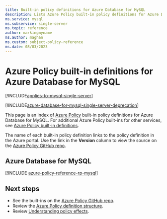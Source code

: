 ```yaml
---
title: Built-in policy definitions for Azure Database for MySQL
description: Lists Azure Policy built-in policy definitions for Azure Database for MySQL. These built-in policy definitions provide common approaches to managing your Azure resources.
ms.service: mysql
ms.subservice: single-server
ms.topic: reference
author: markingmyname 
ms.author: maghan 
ms.custom: subject-policy-reference
ms.date: 08/03/2023
---
```


# Azure Policy built-in definitions for Azure Database for MySQL

[!INCLUDE[applies-to-mysql-single-server](../includes/applies-to-mysql-single-server.md)]

[!INCLUDE[azure-database-for-mysql-single-server-deprecation](../includes/azure-database-for-mysql-single-server-deprecation.md)]

This page is an index of [Azure Policy](../../governance/policy/overview.md) built-in policy definitions for Azure Database for MySQL. For additional Azure Policy built-ins for other services, see [Azure Policy built-in definitions](../../governance/policy/samples/built-in-policies.md).

The name of each built-in policy definition links to the policy definition in the Azure portal. Use the link in the **Version** column to view the source on the [Azure Policy GitHub repo](https://github.com/Azure/azure-policy).

## Azure Database for MySQL

[!INCLUDE [azure-policy-reference-rp-mysql](../../../includes/policy/reference/byrp/microsoft.dbformysql.md)]

## Next steps

- See the built-ins on the [Azure Policy GitHub repo](https://github.com/Azure/azure-policy).
- Review the [Azure Policy definition structure](../../governance/policy/concepts/definition-structure.md).
- Review [Understanding policy effects](../../governance/policy/concepts/effects.md).
